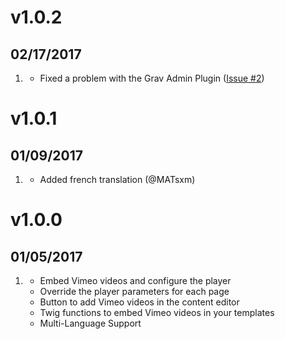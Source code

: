 # v1.0.2
##  02/17/2017

1. [](#bugfix)
    * Fixed a problem with the Grav Admin Plugin ([Issue #2](https://github.com/cworreschk/grav-plugin-vimeo/issues/2))

# v1.0.1
##  01/09/2017

1. [](#improved)
    * Added french translation (@MATsxm)

# v1.0.0
##  01/05/2017

1. [](#new)
    * Embed Vimeo videos and configure the player
    * Override the player parameters for each page
    * Button to add Vimeo videos in the content editor
    * Twig functions to embed Vimeo videos in your templates
    * Multi-Language Support
